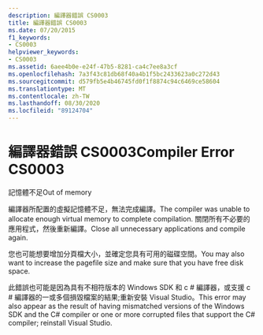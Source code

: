 ```yaml
---
description: 編譯器錯誤 CS0003
title: 編譯器錯誤 CS0003
ms.date: 07/20/2015
f1_keywords:
- CS0003
helpviewer_keywords:
- CS0003
ms.assetid: 6aee4b0e-e24f-47b5-8281-ca4c7ee8a3cf
ms.openlocfilehash: 7a3f43c81db68f40a4b1f5bc2433623a0c272d43
ms.sourcegitcommit: d579fb5e4b46745fd0f1f8874c94c6469ce58604
ms.translationtype: MT
ms.contentlocale: zh-TW
ms.lasthandoff: 08/30/2020
ms.locfileid: "89124704"
---
```

# <a name="compiler-error-cs0003"></a><span data-ttu-id="506a2-103">編譯器錯誤 CS0003</span><span class="sxs-lookup"><span data-stu-id="506a2-103">Compiler Error CS0003</span></span>
<span data-ttu-id="506a2-104">記憶體不足</span><span class="sxs-lookup"><span data-stu-id="506a2-104">Out of memory</span></span>  
  
 <span data-ttu-id="506a2-105">編譯器所配置的虛擬記憶體不足，無法完成編譯。</span><span class="sxs-lookup"><span data-stu-id="506a2-105">The compiler was unable to allocate enough virtual memory to complete compilation.</span></span> <span data-ttu-id="506a2-106">關閉所有不必要的應用程式，然後重新編譯。</span><span class="sxs-lookup"><span data-stu-id="506a2-106">Close all unnecessary applications and compile again.</span></span>  
  
 <span data-ttu-id="506a2-107">您也可能想要增加分頁檔大小，並確定您具有可用的磁碟空間。</span><span class="sxs-lookup"><span data-stu-id="506a2-107">You may also want to increase the pagefile size and make sure that you have free disk space.</span></span>  
  
 <span data-ttu-id="506a2-108">此錯誤也可能是因為具有不相符版本的 Windows SDK 和 c # 編譯器，或支援 c # 編譯器的一或多個損毀檔案的結果;重新安裝 Visual Studio。</span><span class="sxs-lookup"><span data-stu-id="506a2-108">This error may also appear as the result of having mismatched versions of the Windows SDK and the C# compiler or one or more corrupted files that support the C# compiler; reinstall Visual Studio.</span></span>

